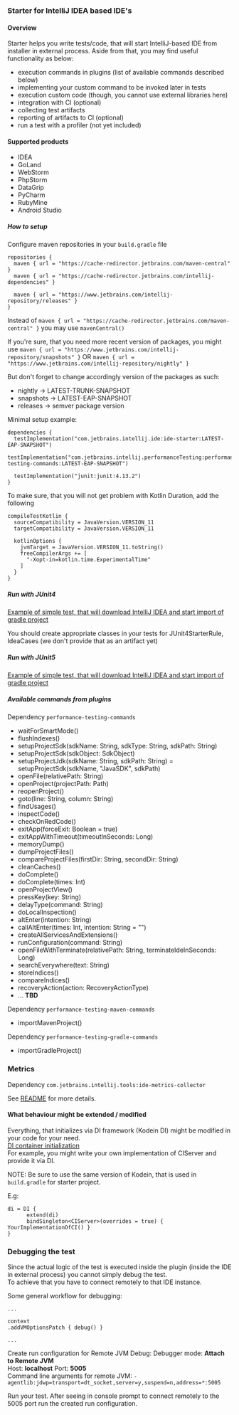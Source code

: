 ### Starter for IntelliJ IDEA based IDE's

#### Overview

Starter helps you write tests/code, that will start IntelliJ-based IDE from installer in external process.
Aside from that, you may find useful functionality as below:

* execution commands in plugins (list of available commands described below)
* implementing your custom command to be invoked later in tests
* execution custom code (though, you cannot use external libraries here)
* integration with CI (optional)
* collecting test artifacts
* reporting of artifacts to CI (optional)
* run a test with a profiler (not yet included)

#### Supported products

* IDEA
* GoLand
* WebStorm
* PhpStorm
* DataGrip
* PyCharm
* RubyMine
* Android Studio

##### How to setup

Configure maven repositories in your `build.gradle` file

```
repositories {
  maven { url = "https://cache-redirector.jetbrains.com/maven-central" }
  maven { url = "https://cache-redirector.jetbrains.com/intellij-dependencies" }

  maven { url = "https://www.jetbrains.com/intellij-repository/releases" }
}
```

Instead of `maven { url = "https://cache-redirector.jetbrains.com/maven-central" }` you may use `mavenCentral()`

If you're sure, that you need more recent version of packages, you might use
`maven { url = "https://www.jetbrains.com/intellij-repository/snapshots" }`
OR
`maven { url = "https://www.jetbrains.com/intellij-repository/nightly" }`

But don't forget to change accordingly version of the packages as such:

* nightly -> LATEST-TRUNK-SNAPSHOT
* snapshots -> LATEST-EAP-SNAPSHOT
* releases -> semver package version

Minimal setup example:

```
dependencies {
  testImplementation("com.jetbrains.intellij.ide:ide-starter:LATEST-EAP-SNAPSHOT")
  testImplementation("com.jetbrains.intellij.performanceTesting:performance-testing-commands:LATEST-EAP-SNAPSHOT")
  
  testImplementation("junit:junit:4.13.2")
}
```

To make sure, that you will not get problem with Kotlin Duration, add the following

```
compileTestKotlin {
  sourceCompatibility = JavaVersion.VERSION_11
  targetCompatibility = JavaVersion.VERSION_11

  kotlinOptions {
    jvmTarget = JavaVersion.VERSION_11.toString()
    freeCompilerArgs += [
      "-Xopt-in=kotlin.time.ExperimentalTime"
    ]
  }
}

```

##### Run with JUnit4

[Example of simple test, that will download IntelliJ IDEA and start import of gradle project](https://github.com/JetBrains/intellij-ide-starter/blob/master/intellij.tools.ide.starter.tests/testSrc/com/intellij/ide/starter/tests/examples/junit4/IdeaJUnit4ExampleTests.kt)

You should create appropriate classes in your tests for JUnit4StarterRule, IdeaCases (we don't provide that as an artifact yet)

##### Run with JUnit5

[Example of simple test, that will download IntelliJ IDEA and start import of gradle project](https://github.com/JetBrains/intellij-ide-starter/blob/master/intellij.tools.ide.starter.tests/testSrc/com/intellij/ide/starter/tests/examples/junit5/IdeaJUnit5ExampleTest.kt)

##### Available commands from plugins

Dependency `performance-testing-commands`

- waitForSmartMode()
- flushIndexes()
- setupProjectSdk(sdkName: String, sdkType: String, sdkPath: String)
- setupProjectSdk(sdkObject: SdkObject)
- setupProjectJdk(sdkName: String, sdkPath: String) = setupProjectSdk(sdkName, "JavaSDK", sdkPath)
- openFile(relativePath: String)
- openProject(projectPath: Path)
- reopenProject()
- goto(line: String, column: String)
- findUsages()
- inspectCode()
- checkOnRedCode()
- exitApp(forceExit: Boolean = true)
- exitAppWithTimeout(timeoutInSeconds: Long)
- memoryDump()
- dumpProjectFiles()
- compareProjectFiles(firstDir: String, secondDir: String)
- cleanCaches()
- doComplete()
- doComplete(times: Int)
- openProjectView()
- pressKey(key: String)
- delayType(command: String)
- doLocalInspection()
- altEnter(intention: String)
- callAltEnter(times: Int, intention: String = "")
- createAllServicesAndExtensions()
- runConfiguration(command: String)
- openFileWithTerminate(relativePath: String, terminateIdeInSeconds: Long)
- searchEverywhere(text: String)
- storeIndices()
- compareIndices()
- recoveryAction(action: RecoveryActionType)
- ... **TBD**

Dependency `performance-testing-maven-commands`

- importMavenProject()

Dependency `performance-testing-gradle-commands`

- importGradleProject()

### Metrics

Dependency `com.jetbrains.intellij.tools:ide-metrics-collector`

See [README](https://github.com/JetBrains/intellij-ide-starter/blob/master/intellij.tools.ide.metricsCollector/README.md) for more details.

#### What behaviour might be extended / modified

Everything, that initializes via DI framework (Kodein DI) might be modified in your code for your need.   
[DI container initialization](https://github.com/JetBrains/intellij-ide-starter/blob/master/intellij.tools.ide.starter/src/com/intellij/ide/starter/di/diContainer.kt)  
For example, you might write your own implementation of CIServer and provide it via DI.

NOTE: Be sure to use the same version of Kodein, that is used in `build.gradle` for starter project.

E.g:

```
di = DI {
      extend(di)
      bindSingleton<CIServer>(overrides = true) { YourImplementationOfCI() }
}
```

### Debugging the test

Since the actual logic of the test is executed inside the plugin (inside the IDE in external process) you cannot simply debug the test.  
To achieve that you have to connect remotely to that IDE instance.

Some general workflow for debugging:

```
...

context
.addVMOptionsPatch { debug() }

...
``` 

Create run configuration for Remote JVM Debug:
Debugger mode: **Attach to Remote JVM**   
Host: **localhost** Port: **5005**  
Command line arguments for remote JVM: ```-agentlib:jdwp=transport=dt_socket,server=y,suspend=n,address=*:5005```  

Run your test. After seeing in console prompt to connect remotely to the 5005 port run the created run configuration.


